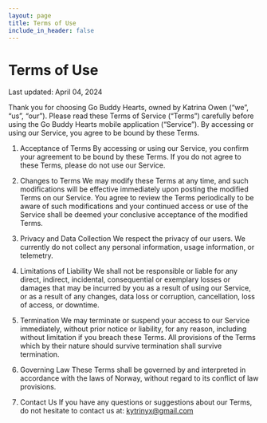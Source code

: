 ```yaml
---
layout: page
title: Terms of Use
include_in_header: false
---
```


Terms of Use
============

Last updated: April 04, 2024

Thank you for choosing Go Buddy Hearts, owned by Katrina Owen (“we”, “us”, “our”). Please read these Terms of Service (“Terms”) carefully before using the Go Buddy Hearts mobile application (“Service”). By accessing or using our Service, you agree to be bound by these Terms.

1. Acceptance of Terms
By accessing or using our Service, you confirm your agreement to be bound by these Terms. If you do not agree to these Terms, please do not use our Service.

2. Changes to Terms
We may modify these Terms at any time, and such modifications will be effective immediately upon posting the modified Terms on our Service. You agree to review the Terms periodically to be aware of such modifications and your continued access or use of the Service shall be deemed your conclusive acceptance of the modified Terms.

3. Privacy and Data Collection
We respect the privacy of our users. We currently do not collect any personal information, usage information, or telemetry.

4. Limitations of Liability
We shall not be responsible or liable for any direct, indirect, incidental, consequential or exemplary losses or damages that may be incurred by you as a result of using our Service, or as a result of any changes, data loss or corruption, cancellation, loss of access, or downtime.

5. Termination
We may terminate or suspend your access to our Service immediately, without prior notice or liability, for any reason, including without limitation if you breach these Terms. All provisions of the Terms which by their nature should survive termination shall survive termination.

6. Governing Law
These Terms shall be governed by and interpreted in accordance with the laws of Norway, without regard to its conflict of law provisions.

7. Contact Us
If you have any questions or suggestions about our Terms, do not hesitate to contact us at: kytrinyx@gmail.com

